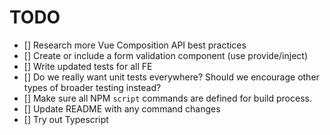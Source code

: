 # TODO

- [] Research more Vue Composition API best practices
- [] Create or include a form validation component (use provide/inject)
- [] Write updated tests for all FE
- [] Do we really want unit tests everywhere? Should we encourage other types of broader testing instead?
- [] Make sure all NPM `script` commands are defined for build process.
- [] Update README with any command changes
- [] Try out Typescript